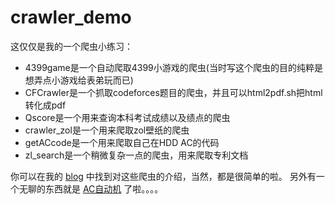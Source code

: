 # crawler_demo

这仅仅是我的一个爬虫小练习：

- 4399game是一个自动爬取4399小游戏的爬虫(当时写这个爬虫的目的纯粹是想弄点小游戏给表弟玩而已)
- CFCrawler是一个抓取codeforces题目的爬虫，并且可以html2pdf.sh把html转化成pdf
- Qscore是一个用来查询本科考试成绩以及绩点的爬虫
- crawler_zol是一个用来爬取zol壁纸的爬虫
- getACcode是一个用来爬取自己在HDD AC的代码
- zl_search是一个稍微复杂一点的爬虫，用来爬取专利文档

你可以在我的 [blog][1] 中找到对这些爬虫的介绍，当然，都是很简单的啦。
另外有一个无聊的东西就是 [AC自动机][2] 了啦。。。。


  [1]: https://bigballon.github.io/pages/archive.html
  [2]: https://bigballon.github.io/posts/python_crawler-12.html